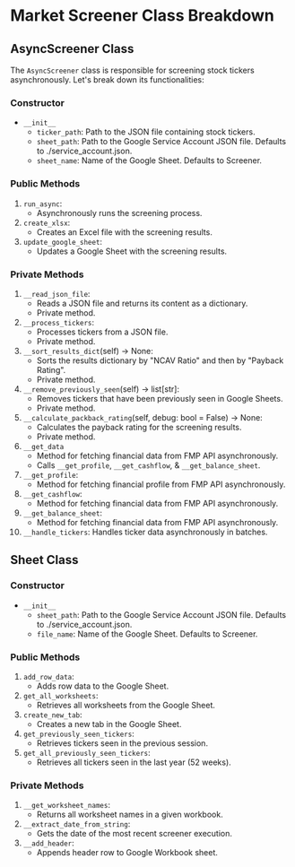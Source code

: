 # Market Screener Class Breakdown

## AsyncScreener Class

The `AsyncScreener` class is responsible for screening stock tickers asynchronously. Let's break down its functionalities:

### Constructor

- `__init__`
  - `ticker_path`: Path to the JSON file containing stock tickers.
  - `sheet_path`: Path to the Google Service Account JSON file. Defaults to ./service_account.json.
  - `sheet_name`: Name of the Google Sheet. Defaults to Screener.

### Public Methods

1. `run_async`:
   - Asynchronously runs the screening process.
1. `create_xlsx`:
   - Creates an Excel file with the screening results.
1. `update_google_sheet`:
   - Updates a Google Sheet with the screening results.

### Private Methods

1. `__read_json_file`:
   - Reads a JSON file and returns its content as a dictionary.
   - Private method.
1. `__process_tickers`:
   - Processes tickers from a JSON file.
   - Private method.
1. `__sort_results_dict`(self) -> None:
   - Sorts the results dictionary by "NCAV Ratio" and then by "Payback Rating".
   - Private method.
1. `__remove_previously_seen`(self) -> list[str]:
   - Removes tickers that have been previously seen in Google Sheets.
   - Private method.
1. `__calculate_packback_rating`(self, debug: bool = False) -> None:
   - Calculates the payback rating for the screening results.
   - Private method.
1. `__get_data`
   - Method for fetching financial data from FMP API asynchronously.
   - Calls `__get_profile`, `__get_cashflow`, & `__get_balance_sheet`.
1. `__get_profile`:
   - Method for fetching financial profile from FMP API asynchronously.
1. `__get_cashflow`:
   - Method for fetching financial data from FMP API asynchronously.
1. `__get_balance_sheet`:
   - Method for fetching financial data from FMP API asynchronously.
1. `__handle_tickers`: Handles ticker data asynchronously in batches.

## Sheet Class

### Constructor

- `__init__`
  - `sheet_path`: Path to the Google Service Account JSON file. Defaults to ./service_account.json.
  - `file_name`: Name of the Google Sheet. Defaults to Screener.

### Public Methods

1. `add_row_data`:
   - Adds row data to the Google Sheet.
1. `get_all_worksheets`:
   - Retrieves all worksheets from the Google Sheet.
1. `create_new_tab`:
   - Creates a new tab in the Google Sheet.
1. `get_previously_seen_tickers`:
   - Retrieves tickers seen in the previous session.
1. `get_all_previously_seen_tickers`:
   - Retrieves all tickers seen in the last year (52 weeks).

### Private Methods

1. `__get_worksheet_names`:
   - Returns all worksheet names in a given workbook.
1. `__extract_date_from_string`:
   - Gets the date of the most recent screener execution.
1. `__add_header`:
   - Appends header row to Google Workbook sheet.
